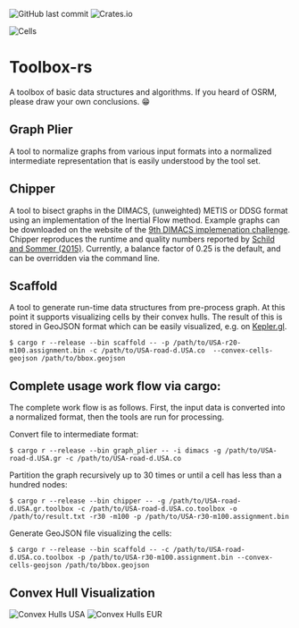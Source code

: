![GitHub last commit](https://img.shields.io/github/last-commit/DennisOSRM/toolbox-rs.svg)
![Crates.io](https://img.shields.io/crates/v/toolbox-rs.svg)

![Cells](https://user-images.githubusercontent.com/1067895/169662031-a2a516df-296e-42de-8095-d2a5ff5da3c6.JPG)

# Toolbox-rs
A toolbox of basic data structures and algorithms. If you heard of OSRM, please draw your own conclusions. 😁

## Graph Plier
A tool to normalize graphs from various input formats into a normalized intermediate representation that is easily understood by the tool set.

## Chipper
A tool to bisect graphs in the DIMACS, (unweighted) METIS or DDSG format using an implementation of the Inertial Flow method. Example graphs can be downloaded on the website of the [9th DIMACS implemenation challenge](http://www.diag.uniroma1.it//challenge9/download.shtml). Chipper reproduces the runtime and quality numbers reported by [Schild and Sommer (2015)](http://sommer.jp/roadseparator.pdf). Currently, a balance factor of 0.25 is the default, and can be overridden via the command line.

## Scaffold
A tool to generate run-time data structures from pre-process graph. At this point it supports visualizing cells by their convex hulls. The result of this is stored in GeoJSON format which can be easily visualized, e.g. on [Kepler.gl](https://kepler.gl/demo).

```
$ cargo r --release --bin scaffold -- -p /path/to/USA-r20-m100.assignment.bin -c /path/to/USA-road-d.USA.co  --convex-cells-geojson /path/to/bbox.geojson
```

## Complete usage work flow via cargo:
The complete work flow is as follows. First, the input data is converted into a normalized format, then the tools are run for processing.

Convert file to intermediate format:
```
$ cargo r --release --bin graph_plier -- -i dimacs -g /path/to/USA-road-d.USA.gr -c /path/to/USA-road-d.USA.co
```

Partition the graph recursively up to 30 times or until a cell has less than a hundred nodes:
```
$ cargo r --release --bin chipper -- -g /path/to/USA-road-d.USA.gr.toolbox -c /path/to/USA-road-d.USA.co.toolbox -o /path/to/result.txt -r30 -m100 -p /path/to/USA-r30-m100.assignment.bin
```

Generate GeoJSON file visualizing the cells:
```
$ cargo r --release --bin scaffold -- -c /path/to/USA-road-d.USA.co.toolbox -p /path/to/USA-r30-m100.assignment.bin --convex-cells-geojson /path/to/bbox.geojson
```


## Convex Hull Visualization
![Convex Hulls USA](https://user-images.githubusercontent.com/1067895/175577261-55e38f44-07ae-4ab2-b344-23d15f5d5c89.png)
![Convex Hulls EUR](https://user-images.githubusercontent.com/1067895/181495539-c9a42513-9bb2-4b21-bd63-775f13fe3ab4.png)

